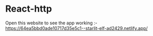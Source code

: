 # React-http
Open this website to see the app working :-
https://64ea5bbd0ade10717d35e5c1--starlit-elf-ad2429.netlify.app/
